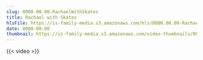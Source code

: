 ```yaml
---
slug: 0000.00.00-RachaelWithSkates
title: Rachael with Skates
hlsFile: https://is-family-media.s3.amazonaws.com/hls/0000.00.00-RachaelWithSkates/0000.00.00-RachaelWithSkates.m3u8
date: 0000-00-00
thumbnail: https://is-family-media.s3.amazonaws.com/video-thumbnails/0000.00.00-RachaelWithSkates.png
---
```

{{< video >}}

